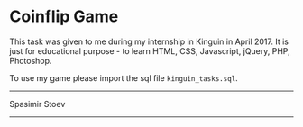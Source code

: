 # Coinflip Game

This task was given to me during my internship in Kinguin in April 2017. It is just for educational purpose - to learn HTML, CSS, Javascript, jQuery, PHP, Photoshop.

To use my game please import the sql file `kinguin_tasks.sql`.

---

Spasimir Stoev

---
